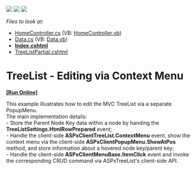 <!-- default badges list -->
![](https://img.shields.io/endpoint?url=https://codecentral.devexpress.com/api/v1/VersionRange/128553987/14.1.4%2B)
[![](https://img.shields.io/badge/Open_in_DevExpress_Support_Center-FF7200?style=flat-square&logo=DevExpress&logoColor=white)](https://supportcenter.devexpress.com/ticket/details/T144034)
[![](https://img.shields.io/badge/📖_How_to_use_DevExpress_Examples-e9f6fc?style=flat-square)](https://docs.devexpress.com/GeneralInformation/403183)
<!-- default badges end -->
<!-- default file list -->
*Files to look at*:

* [HomeController.cs](./CS/TreeListEditing/Controllers/HomeController.cs) (VB: [HomeController.vb](./VB/TreeListEditing/Controllers/HomeController.vb))
* [Data.cs](./CS/TreeListEditing/Models/Data.cs) (VB: [Data.vb](./VB/TreeListEditing/Models/Data.vb))
* **[Index.cshtml](./CS/TreeListEditing/Views/Home/Index.cshtml)**
* [TreeListPartial.cshtml](./CS/TreeListEditing/Views/Home/TreeListPartial.cshtml)
<!-- default file list end -->
# TreeList - Editing via Context Menu
<!-- run online -->
**[[Run Online]](https://codecentral.devexpress.com/t144034/)**
<!-- run online end -->


This example illustrates how to edit the MVC TreeList via a separate PopupMenu.<br />The main implementation details:<br />- Store the Parent Node Key data within a node by handing the <strong>TreeListSettings.HtmlRowPrepared</strong> event;<br />- Handle the client-side <strong>ASPxClientTreeList.ContextMenu</strong> event, show the context menu via the client-side <strong>ASPxClientPopupMenu.ShowAtPos</strong> method, and store information about a hovered node key/parent key;<br />- Handle the client-side <strong>ASPxClientMenuBase.ItemClick</strong> event and invoke the corresponding CRUD command via ASPxTreeList's client-side API.

<br/>


